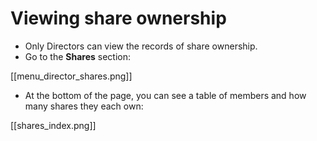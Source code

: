 # Viewing share ownership

* Only Directors can view the records of share ownership.
* Go to the **Shares** section:

[[menu_director_shares.png]]

* At the bottom of the page, you can see a table of members and how many shares they each own:

[[shares_index.png]]